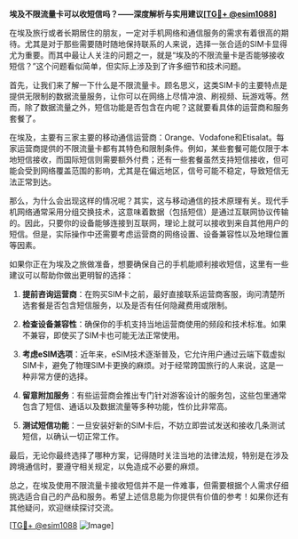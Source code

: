 **埃及不限流量卡可以收短信吗？——深度解析与实用建议[[TG💪+ @esim1088](https://t.me/s/esim1088)]**

在埃及旅行或者长期居住的朋友，一定对手机网络和通信服务的需求有着很高的期待。尤其是对于那些需要随时随地保持联系的人来说，选择一张合适的SIM卡显得尤为重要。而其中最让人关注的问题之一，就是“埃及的不限流量卡是否能够接收短信？”这个问题看似简单，但实际上涉及到了许多细节和技术问题。

首先，让我们来了解一下什么是不限流量卡。顾名思义，这类SIM卡的主要特点是提供无限制的数据流量服务，让你可以在网络上尽情冲浪、刷视频、玩游戏等。然而，除了数据流量之外，短信功能是否包含在内呢？这就要看具体的运营商和服务套餐了。

在埃及，主要有三家主要的移动通信运营商：Orange、Vodafone和Etisalat。每家运营商提供的不限流量卡都有其特色和限制条件。例如，某些套餐可能仅限于本地短信接收，而国际短信则需要额外付费；还有一些套餐虽然支持短信接收，但可能会受到网络覆盖范围的影响，尤其是在偏远地区，信号可能不稳定，导致短信无法正常到达。

那么，为什么会出现这样的情况呢？其实，这与移动通信的技术原理有关。现代手机网络通常采用分组交换技术，这意味着数据（包括短信）是通过互联网协议传输的。因此，只要你的设备能够连接到互联网，理论上就可以接收到来自其他用户的短信。但是，实际操作中还需要考虑运营商的网络设置、设备兼容性以及地理位置等因素。

如果你正在为埃及之旅做准备，想要确保自己的手机能顺利接收短信，这里有一些建议可以帮助你做出更明智的选择：

1. **提前咨询运营商**：在购买SIM卡之前，最好直接联系运营商客服，询问清楚所选套餐是否包含短信服务，以及是否有任何隐藏费用或限制。

2. **检查设备兼容性**：确保你的手机支持当地运营商使用的频段和技术标准。如果不兼容，即使买了SIM卡也可能无法正常使用。

3. **考虑eSIM选项**：近年来，eSIM技术逐渐普及，它允许用户通过云端下载虚拟SIM卡，避免了物理SIM卡更换的麻烦。对于经常跨国旅行的人来说，这是一种非常方便的选择。

4. **留意附加服务**：有些运营商会推出专门针对游客设计的服务包，这些包里通常包含了短信、通话以及数据流量等多种功能，性价比非常高。

5. **测试短信功能**：一旦安装好新的SIM卡后，不妨立即尝试发送和接收几条测试短信，以确认一切正常工作。

最后，无论你最终选择了哪种方案，记得随时关注当地的法律法规，特别是在涉及跨境通信时，要遵守相关规定，以免造成不必要的麻烦。

总之，在埃及使用不限流量卡接收短信并不是一件难事，但需要根据个人需求仔细挑选适合自己的产品和服务。希望上述信息能为你提供有价值的参考！如果你还有其他疑问，欢迎继续探讨交流。

[[TG💪+ @esim1088](https://t.me/s/esim1088) ![Image](https://i.postimg.cc/4NQfJmqS/Snipaste-2025-05-13-00-14-12.png)]